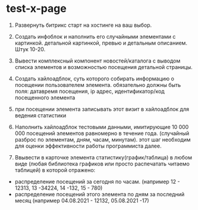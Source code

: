 # test-x-page

1. Развернуть битрикс старт на хостинге на ваш выбор.
2. Создать инфоблок и наполнить его случайными элементами с картинкой. детальной картинкой, превью и детальным описанием. Штук 10-20.
3. Вывести комплексный компонент новостей/каталога с выводом списка элементов и возможностью посещения детальной страницы.
4. Создать хайлоадблок, суть которого собирать информацию о посещении пользователем элемента. обязательно должны быть поля: датавремя посещения, ip адрес, идентификатор/код посещенного элемента
5. при посещении элемента записывать этот визит в хайлоадблок для ведения статистики
6. Наполнить хайлоадблок тестовыми данными, имитирующие 10 000 000 посещений элементов равномерно в течение года. (случайный разброс по элементам, дням, часам, минутам). этот шаг необходим для оценки эффективности работы программиста далее.

7. Ввывести в карточке элемента статистику(график/таблица) в любом виде (любая библиотека графиков или просто распечатать читаемо таблицей) в которой  отражено:
- распределение посещений за сегодня по часам. (например 12 - 12313, 13 -34224, 14 -132, 15 - 780)
- распределение посещений этого элемента по дням за последний месяц (например 04.08.2021 - 12132, 05.08.2021 -17)
